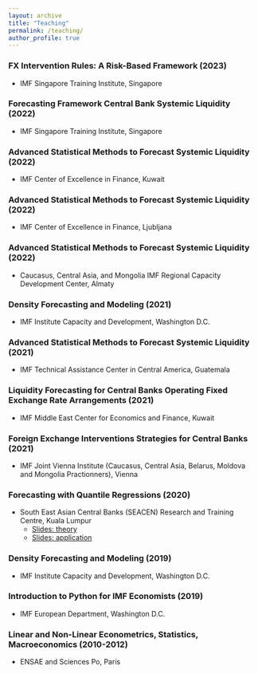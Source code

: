 ```yaml
---
layout: archive
title: "Teaching"
permalink: /teaching/
author_profile: true
---
```


### FX Intervention Rules: A Risk-Based Framework (2023)
* IMF Singapore Training Institute, Singapore

### Forecasting Framework Central Bank Systemic Liquidity (2022)
* IMF Singapore Training Institute, Singapore

### Advanced Statistical Methods to Forecast Systemic Liquidity (2022)
* IMF Center of Excellence in Finance, Kuwait

### Advanced Statistical Methods to Forecast Systemic Liquidity (2022)
* IMF Center of Excellence in Finance, Ljubljana

### Advanced Statistical Methods to Forecast Systemic Liquidity (2022)
* Caucasus, Central Asia, and Mongolia IMF Regional Capacity Development Center, Almaty

### Density Forecasting and Modeling (2021)
* IMF Institute Capacity and Development, Washington D.C. 

### Advanced Statistical Methods to Forecast Systemic Liquidity (2021)
* IMF Technical Assistance Center in Central America, Guatemala 

### Liquidity Forecasting for Central Banks Operating Fixed Exchange Rate Arrangements (2021)
* IMF Middle East Center for Economics and Finance, Kuwait

### Foreign Exchange Interventions Strategies for Central Banks (2021)
* IMF Joint Vienna Institute (Caucasus, Central Asia, Belarus, Moldova and Mongolia Practionners), Vienna

### Forecasting with Quantile Regressions (2020) 
* South East Asian Central Banks (SEACEN) Research and Training Centre, Kuala Lumpur
  * [Slides: theory](https://github.com/romainlafarguette/romainlafarguette.github.io/blob/master/files/GaR_SEACEN_Theory.pdf)
  * [Slides: application](https://github.com/romainlafarguette/romainlafarguette.github.io/blob/master/files/GaR_SEACEN_Applications.pdf)

### Density Forecasting and Modeling (2019)
* IMF Institute Capacity and Development, Washington D.C. 

### Introduction to Python for IMF Economists (2019)
* IMF European Department, Washington D.C.

### Linear and Non-Linear Econometrics, Statistics, Macroeconomics (2010-2012)
* ENSAE and Sciences Po, Paris
